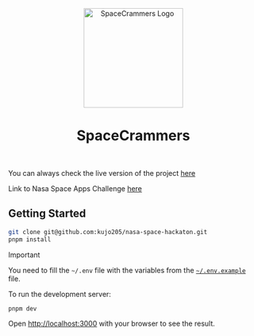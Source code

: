 <div align="center">
  <img src="https://github.com/user-attachments/assets/88086824-2461-4285-adb7-a00a500e4ada" alt="SpaceCrammers Logo" width="200" >
  <h1>
    SpaceCrammers
  </h1>
  <br>
</div>

You can always check the live version of the project [here](https://2025.space-crammers.earth)

Link to Nasa Space Apps Challenge [here](https://www.spaceappschallenge.org/2025/find-a-team/spacecrammers1/)

## Getting Started
```bash
git clone git@github.com:kujo205/nasa-space-hackaton.git
pnpm install
```
> [!IMPORTANT]
> You need to fill the `~/.env` file with the variables from the [`~/.env.example`](./.env.example) file.


To run the development server:

```bash
pnpm dev
```

Open [http://localhost:3000](http://localhost:3000) with your browser to see the result.
